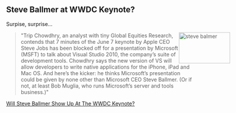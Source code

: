 <article><h2>Steve Ballmer at WWDC Keynote?</h2><p>Surpise, surprise...</p><blockquote><p><img src="http://wnas.nl/user/files/images-1_20100527115649.jpeg" alt="steve balmer" title="images-1.jpeg" border="0" width="138" height="84" style="float:right;margin-right:-100px" />"Trip Chowdhry, an analyst with tiny Global Equities Research, contends that 7 minutes of the June 7 keynote by Apple CEO Steve Jobs has been blocked off for a presentation by Microsoft (MSFT) to talk about Visual Studio 2010, the company’s suite of development tools. Chowdhry says the new version of VS will allow developers to write native applications for the iPhone, iPad and Mac OS. And here’s the kicker: he thinks Microsoft’s presentation could be given by none other than Microsoft CEO Steve Ballmer. (Or if not, at least Bob Muglia, who runs Microsoft’s server and tools business.)"</p></blockquote><p><a href="http://blogs.barrons.com/techtraderdaily/2010/05/26/apple-will-steve-ballmer-show-up-at-the-wwdc-keynote/">Will Steve Ballmer Show Up At The WWDC Keynote?</a></p></article>